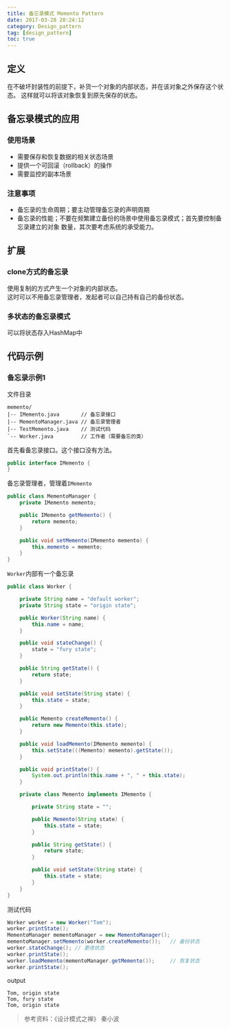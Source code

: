 ```yaml
---
title: 备忘录模式 Memento Pattern
date: 2017-03-28 20:24:12
category: Design_pattern
tag: [design_pattern]
toc: true
---
```



## 定义
在不破坏封装性的前提下，补货一个对象的内部状态，并在该对象之外保存这个状态。
这样就可以将该对象恢复到原先保存的状态。

## 备忘录模式的应用
### 使用场景
* 需要保存和恢复数据的相关状态场景
* 提供一个可回滚（rollback）的操作
* 需要监控的副本场景

### 注意事项
* 备忘录的生命周期；要主动管理备忘录的声明周期
* 备忘录的性能；不要在频繁建立备份的场景中使用备忘录模式；首先要控制备忘录建立的对象
数量，其次要考虑系统的承受能力。

## 扩展
### clone方式的备忘录
使用复制的方式产生一个对象的内部状态。  
这时可以不用备忘录管理者，发起者可以自己持有自己的备份状态。

### 多状态的备忘录模式
可以将状态存入HashMap中

## 代码示例
### 备忘录示例1
文件目录
```
memento/
|-- IMemento.java       // 备忘录接口
|-- MementoManager.java // 备忘录管理者
|-- TestMemento.java    // 测试代码
`-- Worker.java         // 工作者（需要备忘的类）
```

首先看备忘录接口。这个接口没有方法。
```java
public interface IMemento {
}
```

备忘录管理者，管理着`IMemento`
```java
public class MementoManager {
    private IMemento memento;

    public IMemento getMemento() {
        return memento;
    }

    public void setMemento(IMemento memento) {
        this.memento = memento;
    }
}
```

`Worker`内部有一个备忘录
```java
public class Worker {

    private String name = "default worker";
    private String state = "origin state";

    public Worker(String name) {
        this.name = name;
    }

    public void stateChange() {
        state = "fury state";
    }

    public String getState() {
        return state;
    }

    public void setState(String state) {
        this.state = state;
    }

    public Memento createMemento() {
        return new Memento(this.state);
    }

    public void loadMemento(IMemento memento) {
        this.setState(((Memento) memento).getState());
    }

    public void printState() {
        System.out.println(this.name + ", " + this.state);
    }

    private class Memento implements IMemento {

        private String state = "";

        public Memento(String state) {
            this.state = state;
        }

        public String getState() {
            return state;
        }

        public void setState(String state) {
            this.state = state;
        }
    }
}
```

测试代码
```java
Worker worker = new Worker("Tom");
worker.printState();
MementoManager mementoManager = new MementoManager();
mementoManager.setMemento(worker.createMemento());   // 备份状态
worker.stateChange(); // 更改状态
worker.printState();
worker.loadMemento(mementoManager.getMemento());     // 恢复状态
worker.printState();
```

output
```
Tom, origin state
Tom, fury state
Tom, origin state
```

> 参考资料：《设计模式之禅》  秦小波
